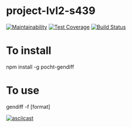 # project-lvl2-s439

[![Maintainability](https://api.codeclimate.com/v1/badges/2420dd3ebfce14660ae0/maintainability)](https://codeclimate.com/github/pochtennov/project-lvl2-s439/maintainability)
[![Test Coverage](https://api.codeclimate.com/v1/badges/2420dd3ebfce14660ae0/test_coverage)](https://codeclimate.com/github/pochtennov/project-lvl2-s439/test_coverage)
[![Build Status](https://travis-ci.org/pochtennov/project-lvl2-s439.svg?branch=master)](https://travis-ci.org/pochtennov/project-lvl2-s439)

# To install
npm install -g pocht-gendiff

# To use 
gendiff -f [format] <firstConfigFile> <secondConfigFile>

[![asciicast](https://asciinema.org/a/8TrLRfsfzt0SWpS1wwHuNLHmB.svg)](https://asciinema.org/a/8TrLRfsfzt0SWpS1wwHuNLHmB)